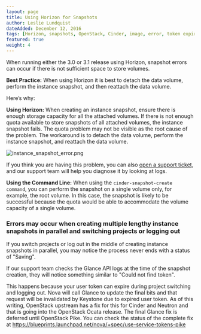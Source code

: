 ```yaml
---
layout: page
title: Using Horizon for Snapshots
author: Leslie Lundquist
dateAdded: December 12, 2016
tags: [Horizon, snapshots, OpenStack, Cinder, image, error, token expires, glance]
featured: true
weight: 4
---
```


When running either the 3.0 or 3.1 release using Horizon, snapshot errors can occur if there is not sufficient space to store volumes.  

**Best Practice:**
 When using Horizon it is best to detach the data volume, perform the instance snapshot, and then reattach the data volume.

Here’s why:

**Using Horizon:** When creating an instance snapshot, ensure there is enough storage capacity for all the attached volumes. If there is not enough quota available to store snapshots of all attached volumes, the instance snapshot fails. The quota problem may not be visible as the root cause of the problem. The workaround is to detach the data volume, perform the instance snapshot, and reattach the data volume.  

![instance_snapshot_error.png]({{site.baseurl}}/img/Instance_Snapshot_Error.png)

If you think you are having this problem, you can also [open a support ticket](http://ibm-blue-box-help.github.io/help-documentation/gettingstarted/commonadmin/report-issue/), and our support team will help you diagnose it by looking at logs.

**Using the Command Line:** When using the `cinder-snapshot-create command`, you can perform the snapshot on a single volume only, for example, the root volume. In this case, the snapshot is likely to be successful because the quota would be able to accommodate the volume capacity of a single volume.

### Errors may occur when creating multiple lengthy instance snapshots in parallel and switching projects or logging out

If you switch projects or log out in the middle of creating instance snapshots in parallel, you may notice the process never ends with a status of "Saving".  

If our support team checks the Glance API logs at the time of the snapshot creation, they will notice something similar to "Could not find token".  

This happens because your user token can expire during project switching and logging out.  Nova will call Glance to update the final bits and that request will be invalidated by Keystone due to expired user token.  As of this writing, OpenStack upstream has a fix for this for Cinder and Neutron and that is going into the OpenStack Ocata release.  The final Glance fix is deferred until OpenStack Pike.  You can check the status of the complete fix at https://blueprints.launchpad.net/nova/+spec/use-service-tokens-pike
